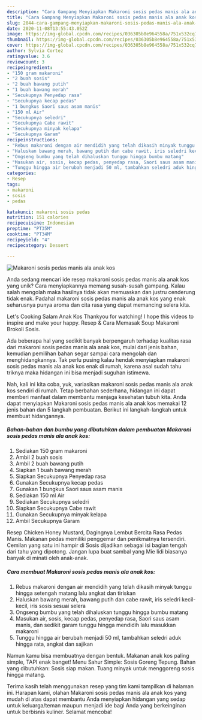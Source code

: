 ```yaml
---
description: "Cara Gampang Menyiapkan Makaroni sosis pedas manis ala anak kos Anti Gagal"
title: "Cara Gampang Menyiapkan Makaroni sosis pedas manis ala anak kos Anti Gagal"
slug: 2044-cara-gampang-menyiapkan-makaroni-sosis-pedas-manis-ala-anak-kos-anti-gagal
date: 2020-11-08T13:55:43.052Z
image: https://img-global.cpcdn.com/recipes/036305b8e964558a/751x532cq70/makaroni-sosis-pedas-manis-ala-anak-kos-foto-resep-utama.jpg
thumbnail: https://img-global.cpcdn.com/recipes/036305b8e964558a/751x532cq70/makaroni-sosis-pedas-manis-ala-anak-kos-foto-resep-utama.jpg
cover: https://img-global.cpcdn.com/recipes/036305b8e964558a/751x532cq70/makaroni-sosis-pedas-manis-ala-anak-kos-foto-resep-utama.jpg
author: Sylvia Cortez
ratingvalue: 3.6
reviewcount: 3
recipeingredient:
- "150 gram makaroni"
- "2 buah sosis"
- "2 buah bawang putih"
- "1 buah bawang merah"
- "Secukupnya Penyedap rasa"
- "Secukupnya kecap pedas"
- "1 bungkus Saori saus asam manis"
- "150 ml Air"
- "Secukupnya seledri"
- "Secukupnya Cabe rawit"
- "Secukupnya minyak kelapa"
- "Secukupnya Garam"
recipeinstructions:
- "Rebus makaroni dengan air mendidih yang telah dikasih minyak tunggu hingga setengah matang lalu angkat dan tiriskan"
- "Haluskan bawang merah, bawang putih dan cabe rawit, iris seledri kecil-kecil, iris sosis sesuai selera"
- "Ongseng bumbu yang telah dihaluskan tunggu hingga bumbu matang"
- "Masukan air, sosis, kecap pedas, penyedap rasa, Saori saus asam manis, dan sedikit garam tunggu hingga mendidih lalu masukkan makaroni"
- "Tunggu hingga air berubah menjadi 50 ml, tambahkan seledri aduk hingga rata, angkat dan sajikan"
categories:
- Resep
tags:
- makaroni
- sosis
- pedas

katakunci: makaroni sosis pedas 
nutrition: 151 calories
recipecuisine: Indonesian
preptime: "PT35M"
cooktime: "PT34M"
recipeyield: "4"
recipecategory: Dessert

---
```



![Makaroni sosis pedas manis ala anak kos](https://img-global.cpcdn.com/recipes/036305b8e964558a/751x532cq70/makaroni-sosis-pedas-manis-ala-anak-kos-foto-resep-utama.jpg)

Anda sedang mencari ide resep makaroni sosis pedas manis ala anak kos yang unik? Cara menyiapkannya memang susah-susah gampang. Kalau salah mengolah maka hasilnya tidak akan memuaskan dan justru cenderung tidak enak. Padahal makaroni sosis pedas manis ala anak kos yang enak seharusnya punya aroma dan cita rasa yang dapat memancing selera kita.

Let&#39;s Cooking Salam Anak Kos Thankyou for watching! I hope this videos to inspire and make your happy. Resep &amp; Cara Memasak Soup Makaroni Brokoli Sosis.

Ada beberapa hal yang sedikit banyak berpengaruh terhadap kualitas rasa dari makaroni sosis pedas manis ala anak kos, mulai dari jenis bahan, kemudian pemilihan bahan segar sampai cara mengolah dan menghidangkannya. Tak perlu pusing kalau hendak menyiapkan makaroni sosis pedas manis ala anak kos enak di rumah, karena asal sudah tahu triknya maka hidangan ini bisa menjadi suguhan istimewa.


Nah, kali ini kita coba, yuk, variasikan makaroni sosis pedas manis ala anak kos sendiri di rumah. Tetap berbahan sederhana, hidangan ini dapat memberi manfaat dalam membantu menjaga kesehatan tubuh kita. Anda dapat menyiapkan Makaroni sosis pedas manis ala anak kos memakai 12 jenis bahan dan 5 langkah pembuatan. Berikut ini langkah-langkah untuk membuat hidangannya.

<!--inarticleads1-->

##### Bahan-bahan dan bumbu yang dibutuhkan dalam pembuatan Makaroni sosis pedas manis ala anak kos:

1. Sediakan 150 gram makaroni
1. Ambil 2 buah sosis
1. Ambil 2 buah bawang putih
1. Siapkan 1 buah bawang merah
1. Siapkan Secukupnya Penyedap rasa
1. Gunakan Secukupnya kecap pedas
1. Gunakan 1 bungkus Saori saus asam manis
1. Sediakan 150 ml Air
1. Sediakan Secukupnya seledri
1. Siapkan Secukupnya Cabe rawit
1. Gunakan Secukupnya minyak kelapa
1. Ambil Secukupnya Garam


Resep Chicken Honey Mustard, Dagingnya Lembut Bercita Rasa Pedas Manis. Makanan pedas memiliki penggemar dan penikmatnya tersendiri. Cemilan yang satu ini hampir di Sosis dijadikan sebagai isi bagian tengah dari tahu yang dipotong. Jangan lupa buat sambal yang Mie lidi biasanya banyak di minati oleh anak-anak. 

<!--inarticleads2-->

##### Cara membuat Makaroni sosis pedas manis ala anak kos:

1. Rebus makaroni dengan air mendidih yang telah dikasih minyak tunggu hingga setengah matang lalu angkat dan tiriskan
1. Haluskan bawang merah, bawang putih dan cabe rawit, iris seledri kecil-kecil, iris sosis sesuai selera
1. Ongseng bumbu yang telah dihaluskan tunggu hingga bumbu matang
1. Masukan air, sosis, kecap pedas, penyedap rasa, Saori saus asam manis, dan sedikit garam tunggu hingga mendidih lalu masukkan makaroni
1. Tunggu hingga air berubah menjadi 50 ml, tambahkan seledri aduk hingga rata, angkat dan sajikan


Namun kamu bisa membuatnya dengan bentuk. Makanan anak kos paling simple, TAPI enak banget! Menu Sahur Simple: Sosis Goreng Tepung. Bahan yang dibutuhkan: Sosis siap makan. Tuang minyak untuk menggoreng sosis hingga matang. 

Terima kasih telah menggunakan resep yang tim kami tampilkan di halaman ini. Harapan kami, olahan Makaroni sosis pedas manis ala anak kos yang mudah di atas dapat membantu Anda menyiapkan hidangan yang sedap untuk keluarga/teman maupun menjadi ide bagi Anda yang berkeinginan untuk berbisnis kuliner. Selamat mencoba!
